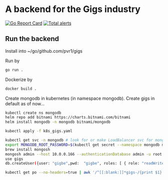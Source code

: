# A backend for the Gigs industry

[![Go Report Card](https://goreportcard.com/badge/github.com/pvr1/gigs)](https://goreportcard.com/report/github.com/pvr1/gigs)
[![Total alerts](https://img.shields.io/lgtm/alerts/g/pvr1/gigs.svg?logo=lgtm&logoWidth=18)](https://lgtm.com/projects/g/pvr1/gigs/alerts/)

[//]: # "[![pvr1](https://circleci.com/gh/pvr1/gigs.svg?style=svg)](https://github.com/pvr1/gigs)"


## Run the backend

Install into ~/go/github.com/pvr1/gigs

Run by

```bash
go run .
```

Dockerize by

```bash
docker build .
```

Create mongodb in kubernetes (in namespace mongodb). Create gigs in default as of now...

```bash
kubectl create ns mongodb
helm repo add bitnami https://charts.bitnami.com/bitnami
helm install mongodb -n mongodb bitnami/mongodb

kubectl apply -f k8s_gigs.yaml
```

```bash
kubectl get svc -n mongodb # look for or make LoadBalancer svc for mongodb
export MONGODB_ROOT_PASSWORD=$(kubectl get secret --namespace mongodb my-release-mongodb -o jsonpath="{.data.mongodb-root-password}" | base64 --decode)
brew install mongosh
mongosh admin --host 10.0.0.166 --authenticationDatabase admin -u root -p $MONGODB_ROOT_PASSWORD
use gigs
db.createUser({user: "gigbe",pwd:  "gigbe", roles: [ { role: "readWrite", db: "gigs" }]})
```

```bash
kubectl get po --no-headers=true | awk '/^[[:blank:]]*gigs-/{print $1}' | xargs  kubectl logs --follow
```

